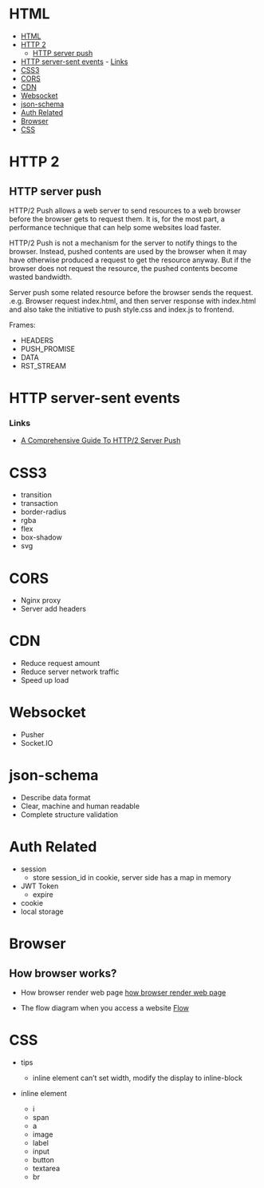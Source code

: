 # HTML

- [HTML](#html)
- [HTTP 2](#http-2)
    - [HTTP server push](#http-server-push)
- [HTTP server-sent events](#http-server-sent-events)
        - [Links](#links)
- [CSS3](#css3)
- [CORS](#cors)
- [CDN](#cdn)
- [Websocket](#websocket)
- [json-schema](#json-schema)
- [Auth Related](#auth-related)
- [Browser](#browser)
- [CSS](#css)

# HTTP 2
## HTTP server push

 HTTP/2 Push allows a web server to send resources to a web browser before the browser gets to request them. It is, for the most part, a performance technique that can help some websites load faster.

 HTTP/2 Push is not a mechanism for the server to notify things to the browser. Instead, pushed contents are used by the browser when it may have otherwise produced a request to get the resource anyway. But if the browser does not request the resource, the pushed contents become wasted bandwidth.

Server push some related resource before the browser sends the request. .e.g. Browser request index.html, and then server response with index.html and also take the initiative to push style.css and index.js to frontend.

Frames:

* HEADERS
* PUSH_PROMISE
* DATA
* RST_STREAM


# HTTP server-sent events


### Links
* [A Comprehensive Guide To HTTP/2 Server Push](https://www.smashingmagazine.com/2017/04/guide-http2-server-push/)


# CSS3

- transition
- transaction
- border-radius
- rgba
- flex
- box-shadow
- svg

# CORS

-  Nginx proxy
- Server add headers

# CDN

- Reduce request amount
- Reduce server network traffic
- Speed up load

# Websocket

- Pusher
- Socket.IO

# json-schema

- Describe data format
- Clear, machine and human readable
- Complete structure validation

# Auth Related

- session
	- store session_id in cookie, server side has a map in memory
- JWT Token
	- expire
- cookie
- local storage

# Browser

## How browser works?

* How browser render web page
[how browser render web page](https://raw.githubusercontent.com/wahyd4/knowledge-mind-mapping/master/assets/images/how-browser-works.png)

* The flow diagram when you access a website
[Flow](https://raw.githubusercontent.com/wahyd4/knowledge-mind-mapping/master/assets/images/http-flow.png)
# CSS

- tips

	- inline element can’t set width, modify the display to inline-block
- inline element
	* i
	* span
	* a
	* image
	* label
	* input
	* button
	* textarea
	* br
